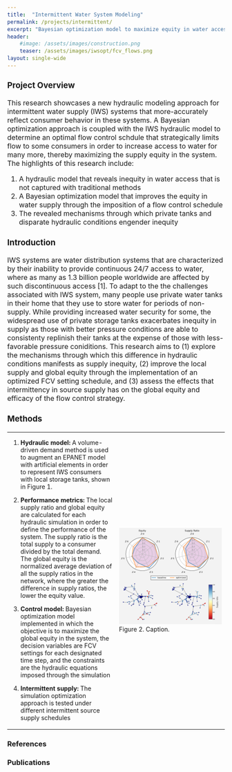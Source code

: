 ```yaml
---
title:  "Intermittent Water System Modeling"
permalink: /projects/intermittent/
excerpt: "Bayesian optimization model to maximize equity in water access for consumers"
header:
    #image: /assets/images/construction.png
    teaser: /assets/images/iwsopt/fcv_flows.png
layout: single-wide
---
```

<font size="3">
<h3 id="project-overview">Project Overview</h3>
<p>This research showcases a new hydraulic modeling approach for intermittent water supply (IWS) systems that more-accurately reflect consumer behavior in these systems. A Bayesian optimization approach is coupled with the IWS hydraulic model to determine an optimal flow control schdule that strategically limits flow to some consumers in order to increase access to water for many more, thereby maximizing the supply equity in the system. The highlights of this research include: </p>
<ol>
<li>A hydraulic model that reveals inequity in water access that is not captured with traditional methods</li>
<li>A Bayesian optimization model that improves the equity in water supply through the imposition of a flow control schedule</li>
<li>The revealed mechanisms through which private tanks and disparate hydraulic conditions engender inequity </li>
</ol>
<h3 id="introduction">Introduction</h3>
<p>IWS systems are water distribution systems that are characterized by their inability to provide continuous 24/7 access to water, where as many as 1.3 billion people worldwide are affected by such discontinuous access [1]. To adapt to the the challenges associated with IWS system, many people use private water tanks in their home that they use to store water for periods of non-supply. While providing increased water security for some, the widespread use of private storage tanks exacerbates inequity in supply as those with better pressure conditions are able to consistenty replinish their tanks at the expense of those with less-favorable pressure coniditions. This research aims to (1) explore the mechanisms through which this difference in hydraulic conditions manifests as supply inequity, (2) improve the local supply and global equity through the implementation of an optimized FCV setting schedule, and (3) assess the effects that intermittency in source supply has on the global equity and efficacy of the flow control strategy.</p>
<h3 id="methods">Methods</h3>
</font>

<table cellspacing="0" cellpadding="0">
<thead>
</thead>
<tbody>
<tr>
<td style="text-align:left" style="width:50%">
<ol style=margin-left:"0px">
<li style="1"><p><strong>Hydraulic model:</strong> A volume-driven demand method is used to augment an EPANET model with artificial elements in order to represent IWS consumers with local storage tanks, shown in Figure 1.</p></li>
<li><p><strong>Performance metrics:</strong> The local supply ratio and global equity are calculated for each hydraulic simulation in order to define the performance of the system. The supply ratio is the total supply to a consumer divided by the total demand. The global equity is the normalized average deviation of all the supply ratios in the network, where the greater the difference in supply ratios, the lower the equity value.</p></li>
<li><p><strong>Control model:</strong> Bayesian optimization model implemented in which the objective is to maximize the global equity in the system, the decision variables are FCV settings for each designated time step, and the constraints are the hydraulic equations imposed through the simulation </p></li>
<li><p><strong>Intermittent supply:</strong> The simulation optimization approach is tested under different intermittent source supply schedules</p></li>
</ol>


</td>
<td style="width:50%"><img src="/assets/images/iwsopt/results.png">
Figure 2. Caption. </td>
</tr>
</tbody>
</table>


<h3 id="references">References</h3>
<h3 id="publications">Publications</h3>


